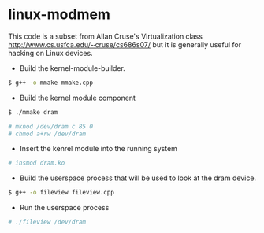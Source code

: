 linux-modmem
============
This code is a subset from Allan Cruse's Virtualization class http://www.cs.usfca.edu/~cruse/cs686s07/
but it is generally useful for hacking on Linux devices.

* Build the kernel-module-builder.
```bash
$ g++ -o mmake mmake.cpp
```
* Build the kernel module component
```bash
$ ./mmake dram
```

```bash
# mknod /dev/dram c 85 0
# chmod a+rw /dev/dram
```

* Insert the kenrel module into the running system
```bash
# insmod dram.ko
```

* Build the userspace process that will be used to look at the dram device.
```bash
$ g++ -o fileview fileview.cpp
```

* Run the userspace process
```bash
# ./fileview /dev/dram
```
